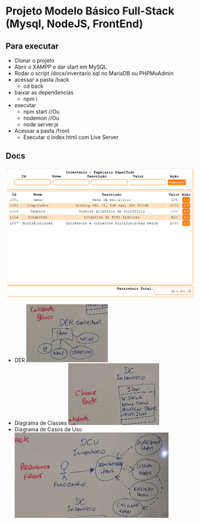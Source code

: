 # Projeto Modelo Básico Full-Stack (Mysql, NodeJS, FrontEnd)
## Para executar
- Clonar o projeto
- Abrir o XAMPP e dar start em MySQL
- Rodar o script /docs/inventario.sql no MariaDB ou PHPMuAdmin
- acessar a pasta /back
    - cd back
- baixar as dependencias
    - npm i
- executar
    - npm start //Ou
    - nodemon //Ou
    - node server.js
- Acessar a pasta /front
    - Executar o index.html com Live Server
## Docs
![](./docs/wireframe1.png)
- DER
![](./docs/mer_der.jpg)
- Diagrama de Classes
![](./docs/uml_dc.jpg)
- Diagrama de Casos de Uso
![](./docs/uml_dcu.jpg)
